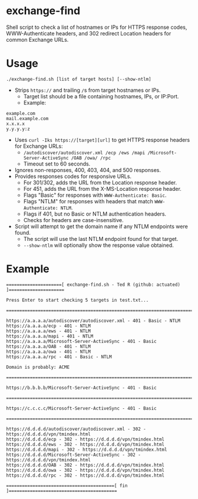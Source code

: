 # exchange-find
Shell script to check a list of hostnames or IPs for HTTPS response codes, WWW-Authenticate headers, and 302 redirect Location headers for common Exchange URLs.

# Usage
```
./exchange-find.sh [list of target hosts] [--show-ntlm]
```
- Strips `https://` and trailing `/`s from target hostnames or IPs.
  - Target list should be a file containing hostnames, IPs, or IP:Port.
  - Example:
```
example.com
mail.example.com
x.x.x.x
y.y.y.y:z
```
- Uses `curl -Iks https://[target][url]` to get HTTPS response headers for Exchange URLs:
  - `/autodiscover/autodiscover.xml /ecp /ews /mapi /Microsoft-Server-ActiveSync /OAB /owa/ /rpc`
  - Timeout set to 60 seconds.
- Ignores non-responses, 400, 403, 404, and 500 responses.
- Provides responses codes for responsive URLs.
  - For 301/302, adds the URL from the Location response header.
  - For 451, adds the URL from the X-MS-Location response header.
  - Flags "Basic" for responses with `WWW-Authenticate: Basic`.
  - Flags "NTLM" for responses with headers that match `WWW-Authenticate: NTLM`.
  - Flags if 401, but no Basic or NTLM authentication headers.
  - Checks for headers are case-insensitive.
- Script will attempt to get the domain name if any NTLM endpoints were found.
  - The script will use the last NTLM endpoint found for that target.
  - `--show-ntlm` will optionally show the response value obtained.
  
# Example
```
=====================[ exchange-find.sh - Ted R (github: actuated) ]=====================

Press Enter to start checking 5 targets in test.txt...

=========================================================================================

https://a.a.a.a/autodiscover/autodiscover.xml - 401 - Basic - NTLM
https://a.a.a.a/ecp - 401 - NTLM
https://a.a.a.a/ews - 401 - NTLM
https://a.a.a.a/mapi - 401 - NTLM
https://a.a.a.a/Microsoft-Server-ActiveSync - 401 - Basic
https://a.a.a.a/OAB - 401 - NTLM
https://a.a.a.a/owa - 401 - NTLM
https://a.a.a.a/rpc - 401 - Basic - NTLM

Domain is probably: ACME

=========================================================================================

https://b.b.b.b/Microsoft-Server-ActiveSync - 401 - Basic

=========================================================================================

https://c.c.c.c/Microsoft-Server-ActiveSync - 401 - Basic

=========================================================================================

https://d.d.d.d/autodiscover/autodiscover.xml - 302 - https://d.d.d.d/vpn/tmindex.html
https://d.d.d.d/ecp - 302 - https://d.d.d.d/vpn/tmindex.html
https://d.d.d.d/ews - 302 - https://d.d.d.d/vpn/tmindex.html
https://d.d.d.d/mapi - 302 - https://d.d.d.d/vpn/tmindex.html
https://d.d.d.d/Microsoft-Server-ActiveSync - 302 - https://d.d.d.d/vpn/tmindex.html
https://d.d.d.d/OAB - 302 - https://d.d.d.d/vpn/tmindex.html
https://d.d.d.d/owa - 302 - https://d.d.d.d/vpn/tmindex.html
https://d.d.d.d/rpc - 302 - https://d.d.d.d/vpn/tmindex.html

=========================================[ fin ]=========================================
```
